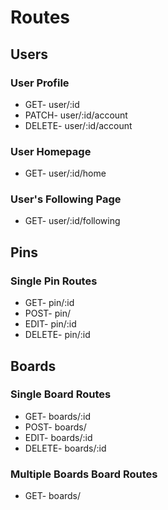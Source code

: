 # Routes

## Users
### User Profile
- GET- user/:id
- PATCH- user/:id/account
- DELETE- user/:id/account
### User Homepage
- GET- user/:id/home
### User's Following Page
- GET- user/:id/following

## Pins
### Single Pin Routes
- GET- pin/:id
- POST- pin/
- EDIT- pin/:id
- DELETE- pin/:id

## Boards
### Single Board Routes
- GET- boards/:id
- POST- boards/
- EDIT- boards/:id
- DELETE- boards/:id
### Multiple Boards Board Routes
- GET- boards/